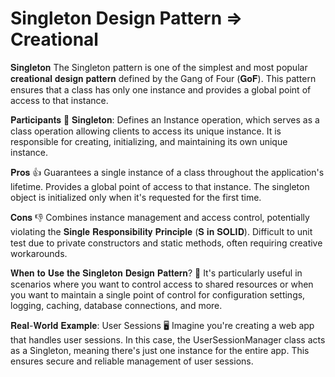 # Singleton Design Pattern => Creational

𝐒𝐢𝐧𝐠𝐥𝐞𝐭𝐨𝐧 
The Singleton pattern is one of the simplest and most popular 𝐜𝐫𝐞𝐚𝐭𝐢𝐨𝐧𝐚𝐥 𝐝𝐞𝐬𝐢𝐠𝐧 𝐩𝐚𝐭𝐭𝐞𝐫𝐧 defined by the Gang of Four (𝐆𝐨𝐅). This pattern ensures that a class has only one instance and provides a global point of access to that instance. 

𝐏𝐚𝐫𝐭𝐢𝐜𝐢𝐩𝐚𝐧𝐭𝐬 📝
𝐒𝐢𝐧𝐠𝐥𝐞𝐭𝐨𝐧: Defines an Instance operation, which serves as a class operation allowing clients to access its unique instance. 
It is responsible for creating, initializing, and maintaining its own unique instance.

𝐏𝐫𝐨𝐬 👍
Guarantees a single instance of a class throughout the application's lifetime.
Provides a global point of access to that instance.
The singleton object is initialized only when it's requested for the first time.

𝐂𝐨𝐧𝐬 👎
Combines instance management and access control, potentially violating the 𝐒𝐢𝐧𝐠𝐥𝐞 𝐑𝐞𝐬𝐩𝐨𝐧𝐬𝐢𝐛𝐢𝐥𝐢𝐭𝐲 𝐏𝐫𝐢𝐧𝐜𝐢𝐩𝐥𝐞 (𝐒 𝐢𝐧 𝐒𝐎𝐋𝐈𝐃).
Difficult to unit test due to private constructors and static methods, often requiring creative workarounds.

𝐖𝐡𝐞𝐧 𝐭𝐨 𝐔𝐬𝐞 𝐭𝐡𝐞 𝐒𝐢𝐧𝐠𝐥𝐞𝐭𝐨𝐧 𝐃𝐞𝐬𝐢𝐠𝐧 𝐏𝐚𝐭𝐭𝐞𝐫𝐧? 🤔
It's particularly useful in scenarios where you want to control access to shared resources or when you want to maintain a single point of control for configuration settings, logging, caching, database connections, and more.

𝐑𝐞𝐚𝐥-𝐖𝐨𝐫𝐥𝐝 𝐄𝐱𝐚𝐦𝐩𝐥𝐞: User Sessions 🖥️
Imagine you're creating a web app that handles user sessions. In this case, the UserSessionManager class acts as a Singleton, meaning there's just one instance for the entire app. This ensures secure and reliable management of user sessions.
